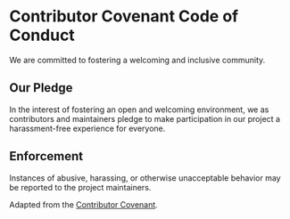 # Contributor Covenant Code of Conduct

We are committed to fostering a welcoming and inclusive community.

## Our Pledge

In the interest of fostering an open and welcoming environment, we as contributors and maintainers pledge to make participation in our project a harassment-free experience for everyone.

## Enforcement

Instances of abusive, harassing, or otherwise unacceptable behavior may be reported to the project maintainers.

Adapted from the [Contributor Covenant](https://www.contributor-covenant.org/).
